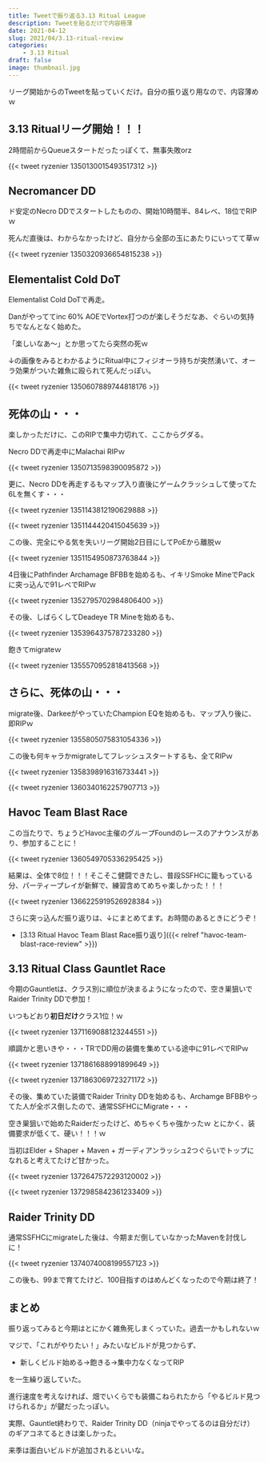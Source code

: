 ```yaml
---
title: Tweetで振り返る3.13 Ritual League
description: Tweetを貼るだけで内容極薄
date: 2021-04-12
slug: 2021/04/3.13-ritual-review
categories:
    - 3.13 Ritual
draft: false
image: thumbnail.jpg
---
```


リーグ開始からのTweetを貼っていくだけ。自分の振り返り用なので、内容薄めｗ

## 3.13 Ritualリーグ開始！！！

2時間前からQueueスタートだったっぽくて、無事失敗orz

{{< tweet ryzenier 1350130015493517312 >}}


## Necromancer DD

ド安定のNecro DDでスタートしたものの、開始10時間半、84レベ、18位でRIPｗ

死んだ直後は、わからなかったけど、自分から全部の玉にあたりにいってて草ｗ

{{< tweet ryzenier 1350320936654815238 >}}

## Elementalist Cold DoT

Elementalist Cold DoTで再走。

Danがやっててinc 60% AOEでVortex打つのが楽しそうだなあ、ぐらいの気持ちでなんとなく始めた。

「楽しいなあ～」とか思ってたら突然の死ｗ

↓の画像をみるとわかるようにRitual中にフィジオーラ持ちが突然湧いて、オーラ効果がついた雑魚に殴られて死んだっぽい。

{{< tweet ryzenier 1350607889744818176 >}}

## 死体の山・・・

楽しかっただけに、このRIPで集中力切れて、ここからグダる。

Necro DDで再走中にMalachai RIPｗ

{{< tweet ryzenier 1350713598390095872 >}}

更に、Necro DDを再走するもマップ入り直後にゲームクラッシュして使ってた6Lを無くす・・・

{{< tweet ryzenier 1351143812190629888 >}}

{{< tweet ryzenier 1351144420415045639 >}}

この後、完全にやる気を失いリーグ開始2日目にしてPoEから離脱ｗ

{{< tweet ryzenier 1351154950873763844 >}}

4日後にPathfinder Archamage BFBBを始めるも、イキリSmoke MineでPackに突っ込んで91レベでRIPｗ

{{< tweet ryzenier 1352795702984806400 >}}

その後、しばらくしてDeadeye TR Mineを始めるも、

{{< tweet ryzenier 1353964375787233280 >}} 

飽きてmigrateｗ

{{< tweet ryzenier 1355570952818413568 >}}

## さらに、死体の山・・・

migrate後、DarkeeがやっていたChampion EQを始めるも、マップ入り後に、即RIPｗ

{{< tweet ryzenier 1355805075831054336 >}}

この後も何キャラかmigrateしてフレッシュスタートするも、全てRIPｗ

{{< tweet ryzenier 1358398916316733441 >}}

{{< tweet ryzenier 1360340162257907713 >}}

## Havoc Team Blast Race

この当たりで、ちょうどHavoc主催のグループFoundのレースのアナウンスがあり、参加することに！

{{< tweet ryzenier 1360549705336295425 >}}

結果は、全体で8位！！！そこそこ健闘できたし、普段SSFHCに籠もっている分、パーティープレイが新鮮で、練習含めてめちゃ楽しかった！！！

{{< tweet ryzenier 1366225919526928384 >}}

さらに突っ込んだ振り返りは、↓にまとめてます。お時間のあるときにどうぞ！

- [3.13 Ritual Havoc Team Blast Race振り返り]({{< relref "havoc-team-blast-race-review" >}})

## 3.13 Ritual Class Gauntlet Race

今期のGauntletは、クラス別に順位が決まるようになったので、空き巣狙いでRaider Trinity DDで参加！

いつもどおり**初日だけ**クラス1位！ｗ

{{< tweet ryzenier 1371169088123244551 >}}

順調かと思いきや・・・TRでDD用の装備を集めている途中に91レベでRIPｗ

{{< tweet ryzenier 1371861688991899649 >}}

{{< tweet ryzenier 1371863069723271172 >}}

その後、集めていた装備でRaider Trinity DDを始めるも、Archamge BFBBやってた人が全ボス倒したので、通常SSFHCにMigrate・・・

空き巣狙いで始めたRaiderだったけど、めちゃくちゃ強かったｗ とにかく、装備要求が低くて、硬い！！！ｗ

当初はElder + Shaper + Maven + ガーディアンラッシュ2つぐらいでトップになれると考えてたけど甘かった。

{{< tweet ryzenier 1372647572293120002 >}}

{{< tweet ryzenier 1372985842361233409 >}}

## Raider Trinity DD

通常SSFHCにmigrateした後は、今期まだ倒していなかったMavenを討伐しに！

{{< tweet ryzenier 1374074008199557123 >}}

この後も、99まで育てたけど、100目指すのはめんどくなったので今期は終了！

## まとめ

振り返ってみると今期はとにかく雑魚死しまくっていた。過去一かもしれないｗ

マジで、「これがやりたい！」みたいなビルドが見つからず、

* 新しくビルド始める→飽きる→集中力なくなってRIP

を一生繰り返していた。

進行速度を考えなければ、畑でいくらでも装備こねられたから「やるビルド見つけられるか」が鍵だったっぽい。

実際、Gauntlet終わりで、Raider Trinity DD（ninjaでやってるのは自分だけ）のギアコネてるときは楽しかった。

来季は面白いビルドが追加されるといいな。
